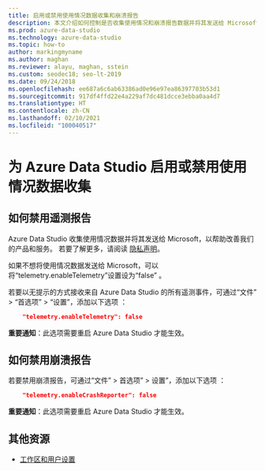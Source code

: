```yaml
---
title: 启用或禁用使用情况数据收集和崩溃报告
description: 本文介绍如何控制是否收集使用情况和崩溃报告数据并将其发送给 Microsoft。
ms.prod: azure-data-studio
ms.technology: azure-data-studio
ms.topic: how-to
author: markingmyname
ms.author: maghan
ms.reviewer: alayu, maghan, sstein
ms.custom: seodec18; seo-lt-2019
ms.date: 09/24/2018
ms.openlocfilehash: ee687a6c6ab63386ad0e96e97ea86397703b53d1
ms.sourcegitcommit: 917df4ffd22e4a229af7dc481dcce3ebba0aa4d7
ms.translationtype: HT
ms.contentlocale: zh-CN
ms.lasthandoff: 02/10/2021
ms.locfileid: "100040517"
---
```

# <a name="enable-or-disable-usage-data-collection-for-azure-data-studio"></a>为 Azure Data Studio 启用或禁用使用情况数据收集

## <a name="how-to-disable-telemetry-reporting"></a>如何禁用遥测报告

Azure Data Studio 收集使用情况数据并将其发送给 Microsoft，以帮助改善我们的产品和服务。 若要了解更多，请阅读 [隐私声明](https://go.microsoft.com/fwlink/?LinkID=528096&clcid=0x409)。

如果不想将使用情况数据发送给 Microsoft，可以将“telemetry.enableTelemetry”设置设为“false” 。

若要以无提示的方式接收来自 Azure Data Studio 的所有遥测事件，可通过“文件” > “首选项” > “设置”，添加以下选项  ：

```json
    "telemetry.enableTelemetry": false
```

**重要通知**：此选项需要重启 Azure Data Studio 才能生效。 

## <a name="how-to-disable-crash-reporting"></a>如何禁用崩溃报告

若要禁用崩溃报告，可通过“文件” > 首选项” > 设置”，添加以下选项  ：

```json
    "telemetry.enableCrashReporter": false
```

**重要通知**：此选项需要重启 Azure Data Studio 才能生效。

## <a name="additional-resources"></a>其他资源
- [工作区和用户设置](settings.md)
